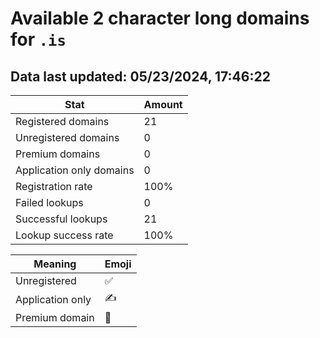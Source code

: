 # Available 2 character long domains for `.is`

## Data last updated: 05/23/2024, 17:46:22

|Stat|Amount|
|--|--|
|Registered domains|21|
|Unregistered domains|0|
|Premium domains|0|
|Application only domains|0|
|Registration rate|100%|
|Failed lookups|0|
|Successful lookups|21|
|Lookup success rate|100%|


|Meaning|Emoji|
|--|--|
|Unregistered|:white_check_mark:|
|Application only|:writing_hand:|
|Premium domain|:gem:|
